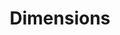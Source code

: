 ---
bigquery: https://console.cloud.google.com/bigquery?p=covid-19-dimensions-ai&page=table&d=data&t=publications
contributors: Digital Science, https://www.digital-science.com/
cost: Free for personal, non-commercial use.
description: Dimensions contains more than 100 million publications, ranging from
  articles published in scholarly journals, books and book chapters, to preprints
  and conference proceedings. All publications are contextualized with linked data
  sets, funding, publications, patents, clinical trials, and policy documents. You
  can also view associated categories, funders, institutions, and researcher profiles.
documentation: https://docs.dimensions.ai/bigquery/index.html
last_edit: 04/08/2022, 21:54:40
location: https://www.dimensions.ai/products/free/
maintained_by: Digital Science, https://www.digital-science.com/
schema_fields:
- current_assignee
- year
- ipcr
- funder_org_countries
- funding_cad
- category_hrcs_hc
- funder_org_cities
- funding_eur
- assignee_countries
- interventions
- filing_status
- granted_year
- category_icrp_ct
- reference_ids
- associated_publication_id
- legal_status
- date_online
- metrics
- open_access_categories_v2
- gender
- filing_date
- id
- research_org_state_codes
- funding_currency
- date_imported_gbq
- title
- associated_publication_arxiv_id
- established
- original_abstract
- repository_url
- source_id
- end_date
- organisation_details
- priority_year
- date_normal
- labels
- pmid
- repository_name
- filing_year
- parent_id
- address
- wikipedia_url
- family_members_ids
- funding_chf
- original_assignee_countries
- citations
- funding_usd
- family_id
- phase
- publisher
- funding_details
- doi
- expiration_date
- category_hra
- publication_ids
- expiration_year
- jurisdiction
- abstract
- aliases
- research_org_city_names
- language
- application_number
- category_rcdc
- registry
- category_uoa
- patent_ids
- publication_date
- acknowledgements
- associated_publication_doi
- date
- editors
- resulting_publication_ids
- subtitles
- start_date
- repository_id
- research_orgs
- categories
- family_count
- funding_nzd
- associated_publication_pmid
- funding_jpy
- active_years
- book_title
- relationships
- pmcid
- legal_events
- volume
- created_date
- funder_orgs
- research_org_cities
- publication_year
- end_year
- journal
- supporting_grant_ids
- isbn
- original_assignee
- funder_org_state_codes
- conditions
- date_modified
- acronym
- priority_date
- original_assignee_orgs
- funding_amount
- types
- research_org_country_names
- name
- funder_org_acronyms
- cpc
- date_inserted
- pages
- current_assignee_orgs
- embargo_date
- assignee_orgs
- issue
- foa_number
- granted_date
- category_for
- funding_gbp
- altmetrics
- links
- book_series_title
- brief_title
- funder_org
- external_ids
- start_year
- kind
- original_title
- mesh_terms
- funding_aud
- type
- funding_cny
- open_access_categories
- cited_by_ids
- proceedings_title
- authors
- arxiv_id
- conference
- mesh_headings
- journal_lists
- status
- funder_countries
- citation_string
- description
- clinical_trial_ids
- associated_grant_ids
- investigators
- linkout
- research_org_countries
- resulting_publication_doi
- email_address
- research_org_state_names
- category_icrp_cso
- date_print
- citations_count
- license
- category_bra
- current_assignee_countries
- category_hrcs_rac
- eisbn
- concepts
- acronyms
- category_sdg
- inventor_names
- grant_number
- researcher_ids
shortname: dimensions
tags:
- scholarly literature
- patents
- funding
- clinical trials
- academic profiles
terms_of_use: 'Use of both the Dimensions COVID-19 dataset and full Dimensions dataset
  are subject to the Dimensions Terms of use: https://www.dimensions.ai/policies-terms-legal '
title: Dimensions
uuid: dcff88bd-fe6b-4fdb-8159-809bf9d7bc1c
---